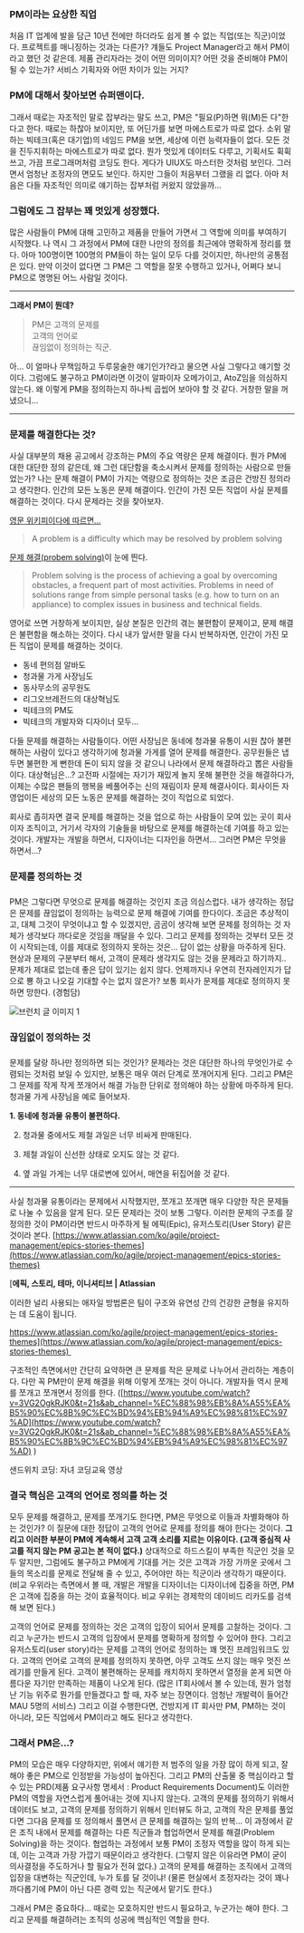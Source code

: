 
### **PM이라는** **요상한 직업**


처음 IT 업계에 발을 담근 10년 전에만 하더라도 쉽게 볼 수 없는 직업(또는 직군)이었다. 프로젝트를 매니징하는 것과는 다른가? 걔들도 Project Manager라고 해서 PM이라고 했던 것 같은데. 제품 관리자라는 것이 어떤 의미이지? 어떤 것을 준비해야 PM이 될 수 있는가? 서비스 기획자와 어떤 차이가 있는 거지?

  

  

### **PM에 대해서 찾아보면** **슈퍼맨이다.**
  

그래서 때로는 자조적인 말로 잡부라는 말도 쓰고, PM은 "필요(P)하면 뭐(M)든 다"한다고 한다. 때로는 하찮아 보이지만, 또 어딘가를 보면 마에스트로가 따로 없다. 소위 말하는 빅테크(혹은 대기업)의 네임드 PM을 보면, 세상에 이런 능력자들이 없다. 모든 것을 진두지휘하는 마에스트로가 따로 없다. 뭔가 멋있게 데이터도 다루고, 기획서도 휙휙 쓰고, 가끔 프로그래머처럼 코딩도 한다. 게다가 UIUX도 마스터한 것처럼 보인다. 그러면서 엄청난 조정자의 면모도 보인다. 하지만 그들이 처음부터 그랬을 리 없다. 아마 처음은 다들 자조적인 의미로 얘기하는 잡부처럼 커왔지 않았을까...
  
### **그럼에도 그 잡부는 꽤 멋있게 성장했다.**

  

많은 사람들이 PM에 대해 고민하고 제품을 만들어 가면서 그 역할에 의미를 부여하기 시작했다. 나 역시 그 과정에서 PM에 대한 나만의 정의를 최근에야 명확하게 정리를 했다. 아마 100명이면 100명의 PM들이 하는 일이 모두 다를 것이지만, 하나만의 공통점은 있다. 만약 이것이 없다면 그 PM은 그 역할을 잘못 수행하고 있거나, 어쩌다 보니 PM으로 명명된 어느 사람일 것이다.

  

---

**그래서 PM이 뭔데?**

  

> PM은 고객의 문제를  
> 고객의 언어로  
> 끊임없이 정의하는 직군.



아... 이 얼마나 무책임하고 두루뭉술한 얘기인가?라고 물으면 사실 그렇다고 얘기할 것이다. 그럼에도 불구하고 PM이라면 이것이 알파이자 오메가이고, AtoZ임을 의심하지 않는다. 왜 이렇게 PM을 정의하는지 하나씩 곱씹어 보아야 할 것 같다. 거창한 말을 꺼냈으니...

---

  

### **문제를 해결한다는 것?**


사실 대부분의 채용 공고에서 강조하는 PM의 주요 역량은 문제 해결이다. 뭔가 PM에 대한 대단한 정의 같은데, 왜 그런 대단함을 축소시켜서 문제를 정의하는 사람으로 만들었는가? 나는 문제 해결이 PM이 가지는 역량으로 정의하는 것은 조금은 건방진 정의라고 생각한다. 인간의 모든 노동은 문제 해결이다. 인간이 가진 모든 직업이 사실 문제를 해결하는 것이다. 다시 문제라는 것을 찾아보자.

  

[영문 위키피이다에 따르면...](https://en.wikipedia.org/wiki/Problem_solving%20%22Problem%20solving%22)

> A problem is a difficulty which may be resolved by problem solving

  

[문제 해결(probem solving)](https://en.wikipedia.org/wiki/Problem_solving)이 눈에 띈다.

> Problem solving is the process of achieving a goal by overcoming obstacles, a frequent part of most activities. Problems in need of solutions range from simple personal tasks (e.g. how to turn on an appliance) to complex issues in business and technical fields.

  

영어로 쓰면 거창하게 보이지만, 실상 본질은 인간의 겪는 불편함이 문제이고, 문제 해결은 불편함을 해소하는 것이다. 다시 내가 앞서한 말을 다시 반복하자면, 인간이 가진 모든 직업이 문제를 해결하는 것이다.

  

- 동네 편의점 알바도  
- 청과물 가게 사장님도  
- 동사무소의 공무원도  
- 리그오브레전드의 대상혁님도  
- 빅테크의 PM도  
- 빅테크의 개발자와 디자이너 모두...  

  

다들 문제를 해결하는 사람들이다. 어떤 사장님은 동네에 청과물 유통이 시원 찮아 불편해하는 사람이 있다고 생각하기에 청과물 가게를 열어 문제를 해결한다. 공무원들은 냅두면 불편한 게 뻔한데 돈이 되지 않을 것 같으니 나라에서 문제 해결하라고 뽑은 사람들이다. 대상혁님은...? 고전파 시절에는 자기가 재밌게 놀지 못해 불편한 것을 해결하다가, 이제는 수많은 팬들의 행복을 베풀어주는 신의 재림이자 문제 해결사이다. 회사이든 자영업이든 세상의 모든 노동은 문제를 해결하는 것이 직업으로 되었다.

  

회사로 좁히자면 결국 문제를 해결하는 것을 업으로 하는 사람들이 모여 있는 곳이 회사이자 조직이고, 거기서 각자의 기술들을 바탕으로 문제를 해결하는데 기여를 하고 있는 것이다. 개발자는 개발을 하면서, 디자이너는 디자인을 하면서... 그러면 PM은 무엇을 하면서...?

  

  

### **문제를 정의하는 것**

###   

PM은 그렇다면 무엇으로 문제를 해결하는 것인지 조금 의심스럽다. 내가 생각하는 정답은 문제를 끊임없이 정의하는 능력으로 문제 해결에 기여를 한다이다. 조금은 추상적이고, 대체 그것이 무엇이냐고 할 수 있겠지만, 곰곰이 생각해 보면 문제를 정의하는 것 자체가 생각보다 까다로운 것임을 깨달을 수 있다. 그리고 문제를 정의하는 것부터 모든 것이 시작되는데, 이를 제대로 정의하지 못하는 것은... 답이 없는 상황을 마주하게 된다. 현상과 문제의 구분부터 해서, 고객이 문제라 생각지도 않는 것을 문제라고 하기까지.. 문제가 제대로 없는데 좋은 답이 있기는 쉽지 않다. 언제까지나 우연히 전자레인지가 답으로 뿅 하고 나오길 기대할 수는 없지 않은가? 보통 회사가 문제를 제대로 정의하지 못하면 망한다. (경험담)

  

![브런치 글 이미지 1](https://t1.daumcdn.net/brunch/service/user/4Umy/image/ncsAEuDB3pzENSfDrvaTFChUxyY.png)

  

### **끊임없이 정의하는 것**

###   

문제를 달랑 하나만 정의하면 되는 것인가? 문제라는 것은 대단한 하나의 무엇인가로 수렴되는 것처럼 보일 수 있지만, 보통은 매우 여러 단계로 쪼개어지게 된다. 그리고 PM은 그 문제를 작게 작게 쪼개어서 해결 가능한 단위로 정의해야 하는 상황에 마주하게 된다. 청과물 가게 사장님을 예로 들어보자.

  

**1. 동네에 청과물 유통이 불편하다.**

2. 청과물 중에서도 제철 과일은 너무 비싸게 판매된다.

3. 제철 과일이 신선한 상태로 오지도 않는 것 같다.

4. 옆 과일 가게는 너무 대로변에 있어서, 매연을 뒤집어쓸 것 같다.

---

  

사실 청과물 유통이라는 문제에서 시작했지만, 쪼개고 쪼개면 매우 다양한 작은 문제들로 나눌 수 있음을 알게 된다. 모든 문제라는 것이 보통 그렇다. 이러한 문제의 구조를 잘 정의한 것이 PM이라면 반드시 마주하게 될 에픽(Epic), 유저스토리(User Story) 같은 것이라 본다. [https://www.atlassian.com/ko/agile/project-management/epics-stories-themes](https://www.atlassian.com/ko/agile/project-management/epics-stories-themes)

[**에픽, 스토리, 테마, 이니셔티브 | Atlassian**

이러한 널리 사용되는 애자일 방법론은 팀이 구조와 유연성 간의 건강한 균형을 유지하는 데 도움이 됩니다.

https://www.atlassian.com/ko/agile/project-management/epics-stories-themes](https://www.atlassian.com/ko/agile/project-management/epics-stories-themes) 

구조적인 측면에서만 간단히 요약하면 큰 문제를 작은 문제로 나누어서 관리하는 계층이다. 다만 꼭 PM만이 문제 해결을 위해 이렇게 쪼개는 것이 아니다. 개발자들 역시 문제를 쪼개고 쪼개면서 정의를 한다. ([https://www.youtube.com/watch?v=3VG2OgkRJK0&t=21s&ab_channel=%EC%88%98%EB%8A%A55%EA%B5%90%EC%8B%9C%EC%BD%94%EB%94%A9%EC%98%81%EC%97%AD](https://www.youtube.com/watch?v=3VG2OgkRJK0&t=21s&ab_channel=%EC%88%98%EB%8A%A55%EA%B5%90%EC%8B%9C%EC%BD%94%EB%94%A9%EC%98%81%EC%97%AD) )

샌드위치 코딩: 자녀 코딩교육 영상

  

### **결국 핵심은 고객의 언어로 정의를 하는 것**

  

모두 문제를 해결하고, 문제를 쪼개기도 한다면, PM은 무엇으로 이들과 차별화해야 하는 것인가? 이 질문에 대한 정답이 고객의 언어로 문제를 정의를 해야 한다는 것이다. **그리고 이러한 부분이 PM에 계속해서 고객 고객 소리를 지르는 이유이다. (고객 중심적 사고를 적지 않는 PM 공고는 본 적이 없다.)** 상대적으로 하드스킬이 부족한 직군인 것을 모두 알지만, 그럼에도 불구하고 PM에게 기대를 거는 것은 고객과 가장 가까운 곳에서 그들의 목소리를 문제로 전달해 줄 수 있고, 주어야만 하는 직군이라 생각하기 때문이다. (비교 우위라는 측면에서 볼 때, 개발은 개발을 디자이너는 디자이너에 집중을 하면, PM은 고객에 집중을 하는 것이 효율적이다. 비교 우위는 경제학의 데이비드 리카도를 검색해 보면 된다.)

고객의 언어로 문제를 정의하는 것은 고객의 입장이 되어서 문제를 고찰하는 것이다. 그리고 누군가는 반드시 고객의 입장에서 문제를 명확하게 정의할 수 있어야 한다. 그리고 유저스토리(user story)라는 문제를 고객의 언어로 정의하는 꽤 멋진 프레임워크도 있다. 고객의 언어로 고객의 문제를 정의하지 못하면, 아무 고객도 쓰지 않는 매우 멋진 쓰레기를 만들게 된다. 고객이 불편해하는 문제를 캐치하지 못하면서 열정을 쏟게 되면 아름다운 자기만 만족하는 제품이 나오게 된다. (많은 IT회사에서 볼 수 있는데, 뭔가 엄청난 기능 위주로 뭔가를 만들겠다고 할 때, 자주 보는 장면이다. 엄청난 개발력이 들어간 MAU 5명의 서비스) 그리고 이걸 수행한다면, 건방지게 IT 회사만 PM, PM하는 것이 아니라, 모든 직업에서 PM이라고 해도 된다고 생각한다.

  

  

### **그래서 PM은...?**


PM의 모습은 매우 다양하지만, 위에서 얘기한 저 범주의 일을 가장 많이 하게 되고, 잘해야 좋은 PM으로 인정받을 가능성이 높아진다. 그리고 PM의 산출물 중 핵심이라고 할 수 있는 PRD(제품 요구사항 명세서 : Product Requirements Document)도 이러한 PM의 역할을 자연스럽게 풀어내는 것에 지나지 않는다. 고객의 문제를 정의하기 위해서 데이터도 보고, 고객의 문제를 정의하기 위해서 인터뷰도 하고, 고객의 작은 문제를 풀었다면 그다음 문제를 또 정의해서 풀면서 큰 문제를 해결하는 일의 반복... 이 과정에서 같은 조직 내에서 문제를 해결하는 다른 직군들과 협업하면서 문제를 해결(Problem Solving)을 하는 것이다. 협업하는 과정에서 보통 PM이 조정자 역할을 많이 하게 되는데, 이는 고객과 가장 가깝기 때문이라고 생각한다. (그렇지 않은 이유라면 PM이 굳이 의사결정을 주도하거나 할 필요가 전혀 없다.) 고객의 문제를 해결하는 조직에서 고객의 입장을 대변하는 직군인데, 누가 토를 달 것이냐! (물론 현실에서 조정자라는 것이 꽤나 까다롭기에 PM이 아닌 다른 경력 있는 직군에서 맡기도 한다.)

  

그래서 PM은 중요하다... 때로는 모호하지만 반드시 필요하고, 누군가는 해야 한다. 그리고 문제를 해결하려는 조직의 성공에 핵심적인 역할을 한다.